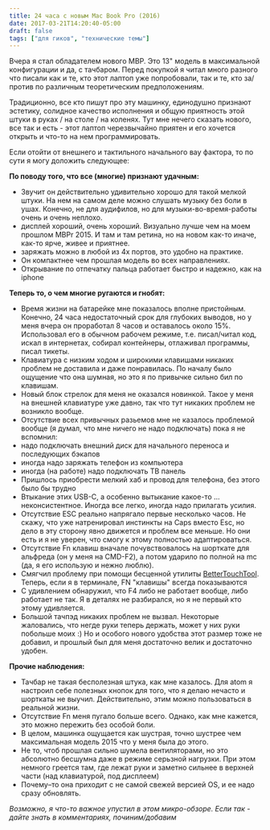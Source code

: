 ```yaml
---
title: 24 часа с новым Mac Book Pro (2016)
date: 2017-03-21T14:20:40-05:00
draft: false
tags: ["для гиков", "технические темы"]
---
```


Вчера я стал обладателем нового MBP. Это 13" модель в максимальной конфигурации и да, с тачбаром. Перед покупкой я читал много разного что писали как и те, кто этот лаптоп уже попробовали, так и те, кто за/против по различным теоретическим предположениям.

Традиционно, все кто пишут про эту машинку, единодушно признают эстетику, солидное качество исполнения и общую приятность этой штуки в руках / на столе / на коленях. Тут мне нечего сказать нового, все так и есть - этот лаптоп черезвычайно приятен и его хочется открыть и что-то на нем программировать. 

Если отойти от внешнего и тактильного начального вау фактора, то по сути я могу доложить следующее:

**По поводу того, что все (многие) признают удачным:**

- Звучит он действительно удивительно хорошо для такой мелкой штуки. На нем на самом деле можно слушать музыку без боли в ушах. Конечно, не для аудифилов, но для музыки-во-время-работы очень и очень неплохо.
- дисплей хороший, очень хороший. Визуально лучше чем на моем прошлом MBPr 2015. И там и там ретина, но на новом как-то иначе, как-то ярче, живее и приятнее.
- заряжать можно в любой из 4х портов, это удобно на практике.
- Он компактнее чем прошлая модель во всех направлениях. 
- Открывание по отпечатку пальца работает быстро и надежно, как на iphone

**Теперь то, о чем многие ругаются и гнобят:**

- Время жизни на батарейке мне показалось вполне пристойным. Конечно, 24 часа недостаточный срок для глубоких выводов, но у меня вчера он проработал 8 часов и оставалось около 15%. Использовал его в обычном рабочем режиме, т.е. писал/читал код, искал в интернетах, собирал контейнеры, отлаживал программы, писал тикеты. 
- Клавиатура с низким ходом и широкими клавишами никаких проблем не доставила и даже понравилась. По началу было ощущение что она шумная, но это я по привычке сильно бил по клавишам.
- Новый блок стрелок для меня не оказался новинкой. Такое у меня на внешней клавиатуре уже давно, так что тут никаких проблем не возникло вообще.
- Отсутствие всех привычных разьемов мне не казалось проблемой вообще (я думал, что мне ничего не надо подключать) пока я не вспомнил:
 - надо подключать внешний диск для начального переноса и последующих бэкапов
 - иногда надо заряжать телефон из компьютера
 - иногда (на работе) надо подключать ТВ панель
- Пришлось приобрести мелкий хаб и провод для телефона, без этого было бы трудно
- Втыкание этих USB-C, а особенно вытыкание какое-то ... неконсистентное. Иногда все легко, иногда надо прилагать усилия.
- Отсутствие ESC реально напрягало первые несколько часов. Не скажу, что уже натренировал инстинкты на Caps вместо Esc, но дело в эту сторону явно движется и проблем все меньше. Но они есть и я не уверен, что смогу к этому полностью адаптироваться.
- Отсутствие Fn клавиш вначале почувствовалось на шорткате для альфреда (он у меня на CMD-F2), а потом ударило по полной на mc (да, я его использую и нежно люблю). 
- Смягчил проблему при помощи бесценной утилиты [BetterTouchTool](https://www.boastr.net). Теперь, если я в терминале, FN "клавишы" всегда показываются
- С удивлением обнаружил, что F4 либо не работает вообще, либо работает не так. Я в деталях не разбирался, но я не первый кто этому удивляется.
- Большой тачпэд никаких проблем не вызвал. Некоторые жаловались, что негде руки теперь держать, может у них руки побольше моих :) Но и особого нового удобства этот размер тоже не добавил, и прошлый был для меня достаточно велик и достаточно удобен.

**Прочие наблюдения:**

- Тачбар не такая бесполезная штука, как мне казалось. Для atom я настроил себе полезных кнопок для того, что я делаю нечасто и шорткаты не выучил. Действительно, этим можно пользоваться в реальной жизни.
- Отсутствие Fn меня пугало больше всего. Однако, как мне кажется, это можно пережить без особой боли.
- В целом, машинка ощущается как шустрая, точно шустрее чем максимальная модель 2015 что у меня была до этого.
- Не то, чтоб прошлая сильно шумела вентиляторами, но это абсолютно бесшумна даже в режиме серьзной нагрузки. При этом немного греется там, где лежат руки и заметно сильнее в верхней части (над клавиатурой, под дисплеем)
- Почему–то она приходит с не самой свежей версией OS, и ее надо сразу обновлять.

*Возможно, я что-то важное упустил в этом микро-обзоре. Если так - дайте знaть в комментариях, починим/добавим*